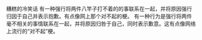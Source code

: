 糟糕的冷笑话
有一种强行将两件八竿子打不着的的事联系在一起，并将原因强行归因于自己并表示抱歉。有点像网上那个对不起的梗。
有一种行为是强行将两件毫不相关的事情联系在一起，并将原因归咎于自己，同时表示歉意。这有点像网络上流行的“对不起”梗。